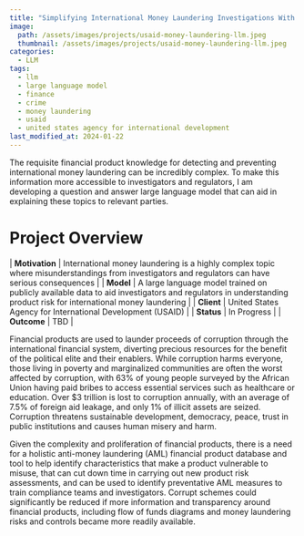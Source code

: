 ```yaml
---
title: "Simplifying International Money Laundering Investigations With LLMs"
image: 
  path: /assets/images/projects/usaid-money-laundering-llm.jpeg
  thumbnail: /assets/images/projects/usaid-money-laundering-llm.jpeg
categories:
  - LLM
tags:
  - llm
  - large language model
  - finance
  - crime
  - money laundering
  - usaid
  - united states agency for international development
last_modified_at: 2024-01-22
---
```


The requisite financial product knowledge for detecting and preventing international money laundering can be incredibly complex. To make this information more accessible to investigators and regulators, I am developing a question and answer large language model that can aid in explaining these topics to relevant parties.

# Project Overview

| **Motivation** | International money laundering is a highly complex topic where misunderstandings from investigators and regulators can have serious consequences |
| **Model** | A large language model trained on publicly available data to aid investigators and regulators in understanding product risk for international money laundering |
| **Client** | United States Agency for International Development (USAID) |
| **Status** | In Progress |
| **Outcome** | TBD |

Financial products are used to launder proceeds of corruption through the international financial system, diverting precious resources for the benefit of the political elite and their enablers. While corruption harms everyone, those living in poverty and marginalized communities are often the worst affected by corruption, with 63&#37; of young people surveyed by the African Union having paid bribes to access essential services such as healthcare or education. Over \$3 trillion is lost to corruption annually, with an average of 7.5&#37; of foreign aid leakage, and only 1&#37; of illicit assets are seized. Corruption threatens sustainable development, democracy, peace, trust in public institutions and causes human misery and harm.

Given the complexity and proliferation of financial products, there is a need for a holistic anti-money laundering (AML) financial product database and tool to help identify characteristics that make a product vulnerable to misuse, that can cut down time in carrying out new product risk assessments, and can be used to identify preventative AML measures to train compliance teams and investigators. Corrupt schemes could significantly be reduced if more information and transparency around financial products, including flow of funds diagrams and money laundering risks and controls became more readily available.